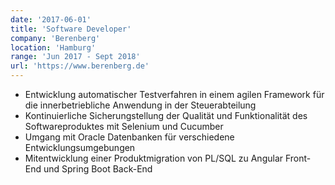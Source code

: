 ```yaml
---
date: '2017-06-01'
title: 'Software Developer'
company: 'Berenberg'
location: 'Hamburg'
range: 'Jun 2017 - Sept 2018'
url: 'https://www.berenberg.de'
---
```


- Entwicklung automatischer Testverfahren in einem agilen Framework für die innerbetriebliche Anwendung in der Steuerabteilung
- Kontinuierliche Sicherungstellung der Qualität und Funktionalität des Softwareproduktes mit Selenium und Cucumber
- Umgang mit Oracle Datenbanken für verschiedene Entwicklungsumgebungen
- Mitentwicklung einer Produktmigration von PL/SQL zu Angular Front-End und Spring Boot Back-End
